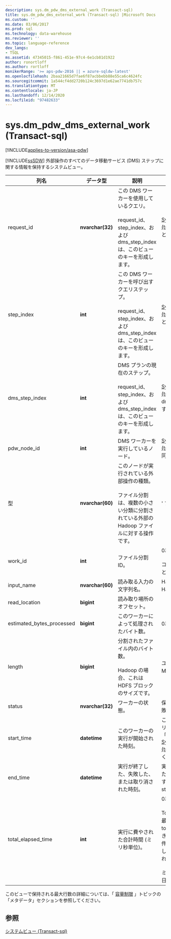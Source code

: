 ```yaml
---
description: sys.dm_pdw_dms_external_work (Transact-sql)
title: sys.dm_pdw_dms_external_work (Transact-sql) |Microsoft Docs
ms.custom: ''
ms.date: 03/06/2017
ms.prod: sql
ms.technology: data-warehouse
ms.reviewer: ''
ms.topic: language-reference
dev_langs:
- TSQL
ms.assetid: 47345015-f861-451e-97c4-6e1cb81d1922
author: ronortloff
ms.author: rortloff
monikerRange: '>= aps-pdw-2016 || = azure-sqldw-latest'
ms.openlocfilehash: 2baa21665d7fae6f87acbbebb88e55ca6c4624fc
ms.sourcegitcommit: 1a544cf4dd2720b124c3697d1e62ae7741db757c
ms.translationtype: MT
ms.contentlocale: ja-JP
ms.lasthandoff: 12/14/2020
ms.locfileid: "97482633"
---
```

# <a name="sysdm_pdw_dms_external_work-transact-sql"></a>sys.dm_pdw_dms_external_work (Transact-sql)
[!INCLUDE[applies-to-version/asa-pdw](../../includes/applies-to-version/asa-pdw.md)]

  [!INCLUDE[ssSDW](../../includes/sssdw-md.md)] 外部操作のすべてのデータ移動サービス (DMS) ステップに関する情報を保持するシステムビュー。  
  
|列名|データ型|説明|Range|  
|-----------------|---------------|-----------------|-----------|  
|request_id|**nvarchar(32)**|この DMS ワーカーを使用しているクエリ。<br /><br /> request_id、step_index、および dms_step_index は、このビューのキーを形成します。|[Sys.dm_pdw_exec_requests &#40;transact-sql&#41;](../../relational-databases/system-dynamic-management-views/sys-dm-pdw-exec-requests-transact-sql.md)の request_id と同じです。|  
|step_index|**int**|この DMS ワーカーを呼び出すクエリステップ。<br /><br /> request_id、step_index、および dms_step_index は、このビューのキーを形成します。|[Sys.dm_pdw_request_steps &#40;transact-sql&#41;](../../relational-databases/system-dynamic-management-views/sys-dm-pdw-request-steps-transact-sql.md)の step_index と同じです。|  
|dms_step_index|**int**|DMS プランの現在のステップ。<br /><br /> request_id、step_index、および dms_step_index は、このビューのキーを形成します。|[Sys.dm_pdw_dms_workers &#40;transact-sql&#41;](../../relational-databases/system-dynamic-management-views/sys-dm-pdw-dms-workers-transact-sql.md)の dms___step_index と同じです。|  
|pdw_node_id|**int**|DMS ワーカーを実行しているノード。|[Sys.dm_pdw_nodes &#40;transact-sql&#41;](../../relational-databases/system-dynamic-management-views/sys-dm-pdw-nodes-transact-sql.md)の node_id と同じです。|  
|型|**nvarchar(60)**|このノードが実行されている外部操作の種類。<br /><br /> ファイル分割は、複数の小さい分類に分割されている外部の Hadoop ファイルに対する操作です。|' ファイル分割 '|  
|work_id|**int**|ファイル分割 ID。|0以上。<br /><br /> コンピューティングノードごとに一意です。|  
|input_name|**nvarchar(60)**|読み取る入力の文字列名。|Hadoop ファイルの場合は、Hadoop ファイル名です。|  
|read_location|**bigint**|読み取り場所のオフセット。||  
|estimated_bytes_processed|**bigint**|このワーカーによって処理されたバイト数。|0以上。|  
|length|**bigint**|分割されたファイル内のバイト数。<br /><br /> Hadoop の場合、これは HDFS ブロックのサイズです。|ユーザー定義。 既定値は 64 MB です。|  
|status|**nvarchar(32)**|ワーカーの状態。|保留中、処理中、完了、失敗、中止|  
|start_time|**datetime**|このワーカーの実行が開始された時刻。|このワーカーが所属するクエリステップの開始時刻以上。 「 [Sys.dm_pdw_request_steps &#40;transact-sql&#41;](../../relational-databases/system-dynamic-management-views/sys-dm-pdw-request-steps-transact-sql.md)」を参照してください。|  
|end_time|**datetime**|実行が終了した、失敗した、または取り消された時刻。|実行中またはキューに置かれたワーカーの場合は NULL です。 それ以外の場合は start_time より大きい。|  
|total_elapsed_time|**int**|実行に費やされた合計時間 (ミリ秒単位)。|0以上。<br /><br /> Total_elapsed_time が整数の最大値を超えた場合、total_elapsed_time は引き続き最大値になります。 この条件により、"最大値を超えました。" という警告が生成されます。<br /><br /> ミリ秒単位の最大値は24.8 日に相当します。|  
  
 このビューで保持される最大行数の詳細については、「 [容量制限](/azure/sql-data-warehouse/sql-data-warehouse-service-capacity-limits#metadata) 」トピックの「メタデータ」セクションを参照してください。
  
## <a name="see-also"></a>参照  
 [システムビュー &#40;Transact-sql&#41;](../../t-sql/language-reference.md)  
  
